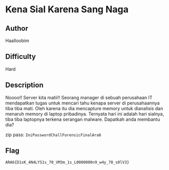 # Kena Sial Karena Sang Naga

## Author

Haalloobim

## Difficulty

Hard

## Description

Noooo!! Server kita matii!! 
Seorang manager di sebuah perusahaan IT mendapatkan tugas untuk mencari tahu kenapa server di perusahaannya tiba tiba mati. Oleh karena itu dia mencapture memory untuk dianalisis dan menaruh memory di laptop pribadinya. Ternyata hari ini adalah hari sialnya, tiba tiba laptopnya terkena serangan malware. Dapatkah anda membantu dia? 

zip pass: `IniPasswordChallForensicFinalAra6`

## Flag

```
ARA6{D1sK_4N4LYS1s_70_VM3m_1s_L0000000n9_w4y_70_s0lV3}
```
